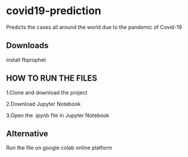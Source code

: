 # covid19-prediction
Predicts the cases all around the world due to the pandemic of Covid-19

## Downloads
install fbprophet

## HOW TO RUN THE FILES
1.Clone and download the project

2.Download Jupyter Notebook

3.Open the .ipynb file in Jupyter Notebook

## Alternative
Run the file on google colab online platform
